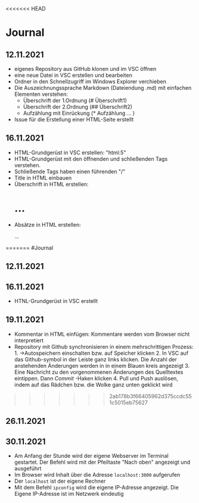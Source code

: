 <<<<<<< HEAD
# Journal

## 12.11.2021
* eigenes Repository aus GitHub klonen und im VSC öffnen
* eine neue Datei in VSC erstellen und bearbeiten
* Ordner in den Schnellzugriff im Windows Explorer verchieben
* Die Auszeichnungssprache Markdown (Dateiendung .md) mit einfachen Elementen verstehen:
    * Überschrift der 1.Ordnung (# Überschrift1)
    * Überschrift der 2.Ordnung (## Überschrift2)
    * Aufzählung mit Einrückung (* Aufzählung ... )
* Issue für die Erstellung einer HTML-Seite erstellt


## 16.11.2021
* HTML-Grundgerüst in VSC erstellen: "html:5"
* HTML-Grundgerüst mit den öffnenden und schließenden Tags verstehen.
* Schließende Tags haben einen führenden "/"
* Title in HTML einbauen
* Überschrift in HTML erstellen: <h1>...</h1>
* Absätze in HTML erstellen: <p>...</p>

=======
#Journal

## 12.11.2021














## 16.11.2021
* HTNL-Grundgerüst in VSC erstellt



## 19.11.2021
* Kommentar in HTML einfügen: <!--Ich bin ein Kommentar--> Kommentare werden vom Browser nicht interpretiert 
* Repository mit Github synchronisieren in einem mehrschrittigen Prozess:
        1. ->Autospeichern einschalten bzw. auf Speicher klicken
        2. In VSC auf das Github-symbol in der Leiste ganz links klicken.
           Die Anzahl der anstehenden Änderungen werden in in einem Blauen kreis angezeigt
        3. Eine Nachricht zu den vorgenommenen Änderungen des Quelltextes eintippen.
           Dann *Commit* -Haken klicken
        4. Pull und Push auslösen, indem auf das Rädchen bzw. die Wolke ganz unten geklickt wird
>>>>>>> 2ab178b3f66405962d375ccdc551c5015eb75627


## 26.11.2021

## 30.11.2021
* Am Anfang der Stunde wird der eigene Webserver im Terminal gestartet. Der Befehl wird mit der Pfeiltaste "Nach oben" angezeigt und ausgeführt
* Im Browser wird Inhalt über die Adresse ```localhost:3000``` aufgerufen
* Der ```localhost``` ist der eigene Rechner
* Mit dem Befehl ```ipconfig``` wird die eigene IP-Adresse angezeigt. Die Eigene IP-Adresse ist im Netzwerk eindeutig 